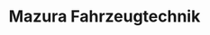 ---
title: "Mazura Fahrzeugtechnik"
url: /kraftsdorf/mazura-fahrzeugtechnik/
shop: Autowerkstatt
---